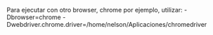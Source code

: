 Para ejecutar con otro browser, chrome por ejemplo, utilizar:
-Dbrowser=chrome -Dwebdriver.chrome.driver=/home/nelson/Aplicaciones/chromedriver